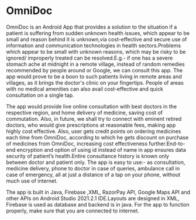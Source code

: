 # OmniDoc
OmniDoc is an Android App that provides a solution to the situation if a patient is suffering from sudden unknown health issues, which appear to be small and reason behind it is unknown,via 
cost-effective and secure use of information and communication technologies in health sectors.Problems which appear to be small with unknown reasons, which may be risky to be ignored/ improperly treated can 
be resolved.E.g.- if one has a severe stomach ache at midnight in a remote village, instead of random remedies recommended by people around or Google, we can consult this app. The app would prove to be a boon to such patients living in remote areas and villages, as it brings the doctor's clinic on your fingertips. People of areas with no medical amenities can also avail cost-effective and quick consultation on a single tap.

The app would provide live online consultation with best doctors in the respective region, and home delivery of medicine, saving cost of commutation. Also, in future, we shall try to connect with eminent retired doctors, who would give prescriptions at reasonable fees, making app highly cost effective. Also, user gets credit points on ordering medicines each time from OmniDoc, according to which he gets discount on purchase of medicines from OmniDoc, increasing cost effectiveness further.End-to-end encryption and option of using id instead of name in app ensures data security of patient’s health.Entire consultance history is known only between doctor and patient only. The app is easy to use:- as consultation, medicine delivery, phone to doctor in case of queries, ambulance call in case of emergency, all
at just a distance of a tap on your phone, without much use of internet.

The app is built in Java, Firebase ,XML, RazorPay API, Google Maps API and other APIs on Android Studio 2021.2.1 IDE.Layouts are designed in XML, Firebase is used as database and backend is in java.
For the app to function properly, make sure that you are connected to internet.



